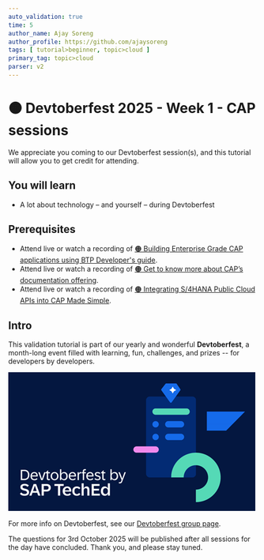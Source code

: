 ```yaml
---
auto_validation: true
time: 5
author_name: Ajay Soreng
author_profile: https://github.com/ajaysoreng
tags: [ tutorial>beginner, topic>cloud ]
primary_tag: topic>cloud
parser: v2
---
```

  
# 🟠 Devtoberfest 2025 - Week 1 - CAP sessions

<!-- description --> We appreciate you coming to our Devtoberfest session(s), and this tutorial will allow you to get credit for attending.

## You will learn

- A lot about technology – and yourself – during Devtoberfest

## Prerequisites

- Attend live or watch a recording of [🟠 Building Enterprise Grade CAP applications using BTP Developer's guide](https://www.youtube.com/watch?v=).
- Attend live or watch a recording of [🟠 Get to know more about CAP’s documentation offering](https://www.youtube.com/watch?v=).
- Attend live or watch a recording of [🟠 Integrating S/4HANA Public Cloud APIs into CAP Made Simple](https://www.youtube.com/watch?v=7m22NubgqME).
## Intro

This validation tutorial is part of our yearly and wonderful **Devtoberfest**, a month-long event filled with learning, fun, challenges, and prizes -- for developers by developers.

![Devtoberfest](devtoberfestBanner2.png) 

For more info on Devtoberfest, see our [Devtoberfest group page](https://community.sap.com/t5/devtoberfest/gh-p/Devtoberfest).

The questions for 3rd October 2025 will be published after all sessions for the day have concluded. 
Thank you, and please stay tuned.